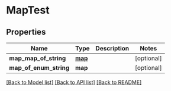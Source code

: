 # MapTest

## Properties
Name | Type | Description | Notes
------------ | ------------- | ------------- | -------------
**map_map_of_string** | [**map**](map.md) |  | [optional] 
**map_of_enum_string** | **map** |  | [optional] 

[[Back to Model list]](../README.md#documentation-for-models) [[Back to API list]](../README.md#documentation-for-api-endpoints) [[Back to README]](../README.md)

